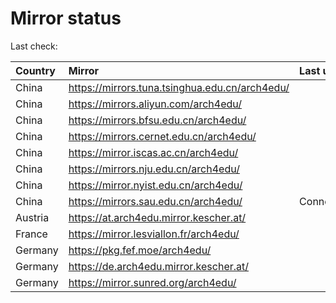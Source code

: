 <script src="./time.js"></script>
# Mirror status
Last check: <script type="text/javascript">localize(1731907384.990893);</script>

|Country|Mirror|Last update|
|:------|:-----|:----------|
|China|https://mirrors.tuna.tsinghua.edu.cn/arch4edu/|<script type="text/javascript">localize(1731868765);</script>|
|China|https://mirrors.aliyun.com/arch4edu/|<script type="text/javascript">localize(1731868765);</script>|
|China|https://mirrors.bfsu.edu.cn/arch4edu/|<script type="text/javascript">localize(1731868765);</script>|
|China|https://mirrors.cernet.edu.cn/arch4edu/|<script type="text/javascript">localize(1731868765);</script>|
|China|https://mirror.iscas.ac.cn/arch4edu/|<script type="text/javascript">localize(1731868765);</script>|
|China|https://mirrors.nju.edu.cn/arch4edu/|<script type="text/javascript">localize(1731782488);</script>|
|China|https://mirror.nyist.edu.cn/arch4edu/|<script type="text/javascript">localize(1731868765);</script>|
|China|https://mirrors.sau.edu.cn/arch4edu/|ConnectionError|
|Austria|https://at.arch4edu.mirror.kescher.at/|<script type="text/javascript">localize(1731868765);</script>|
|France|https://mirror.lesviallon.fr/arch4edu/|<script type="text/javascript">localize(1731868765);</script>|
|Germany|https://pkg.fef.moe/arch4edu/|<script type="text/javascript">localize(1731868765);</script>|
|Germany|https://de.arch4edu.mirror.kescher.at/|<script type="text/javascript">localize(1731868765);</script>|
|Germany|https://mirror.sunred.org/arch4edu/|<script type="text/javascript">localize(1731868765);</script>|

<script src="./tablefilter/tablefilter.js"></script>
<script src="./table.js"></script>